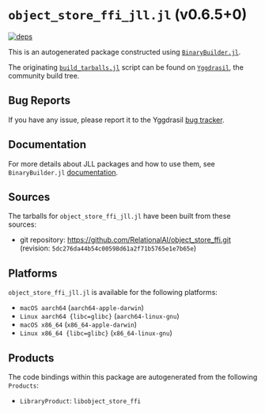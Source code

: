 # `object_store_ffi_jll.jl` (v0.6.5+0)

[![deps](https://juliahub.com/docs/object_store_ffi_jll/deps.svg)](https://juliahub.com/ui/Packages/object_store_ffi_jll/6PYoy?page=2)

This is an autogenerated package constructed using [`BinaryBuilder.jl`](https://github.com/JuliaPackaging/BinaryBuilder.jl).

The originating [`build_tarballs.jl`](https://github.com/JuliaPackaging/Yggdrasil/blob/442cb5388325be6aef8dbabe9e1f08deec8194fe/O/object_store_ffi/build_tarballs.jl) script can be found on [`Yggdrasil`](https://github.com/JuliaPackaging/Yggdrasil/), the community build tree.

## Bug Reports

If you have any issue, please report it to the Yggdrasil [bug tracker](https://github.com/JuliaPackaging/Yggdrasil/issues).

## Documentation

For more details about JLL packages and how to use them, see `BinaryBuilder.jl` [documentation](https://docs.binarybuilder.org/stable/jll/).

## Sources

The tarballs for `object_store_ffi_jll.jl` have been built from these sources:

* git repository: https://github.com/RelationalAI/object_store_ffi.git (revision: `5dc276da44b54c00598d61a2f71b5765e1e7b65e`)

## Platforms

`object_store_ffi_jll.jl` is available for the following platforms:

* `macOS aarch64` (`aarch64-apple-darwin`)
* `Linux aarch64 {libc=glibc}` (`aarch64-linux-gnu`)
* `macOS x86_64` (`x86_64-apple-darwin`)
* `Linux x86_64 {libc=glibc}` (`x86_64-linux-gnu`)

## Products

The code bindings within this package are autogenerated from the following `Products`:

* `LibraryProduct`: `libobject_store_ffi`
